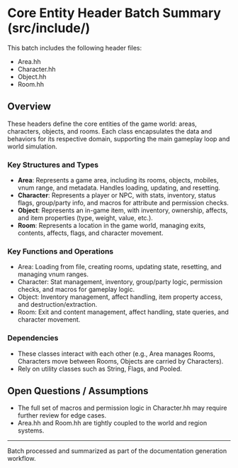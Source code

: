 # Core Entity Header Batch Summary (src/include/)

This batch includes the following header files:
- Area.hh
- Character.hh
- Object.hh
- Room.hh

## Overview
These headers define the core entities of the game world: areas, characters, objects, and rooms. Each class encapsulates the data and behaviors for its respective domain, supporting the main gameplay loop and world simulation.

### Key Structures and Types
- **Area**: Represents a game area, including its rooms, objects, mobiles, vnum range, and metadata. Handles loading, updating, and resetting.
- **Character**: Represents a player or NPC, with stats, inventory, status flags, group/party info, and macros for attribute and permission checks.
- **Object**: Represents an in-game item, with inventory, ownership, affects, and item properties (type, weight, value, etc.).
- **Room**: Represents a location in the game world, managing exits, contents, affects, flags, and character movement.

### Key Functions and Operations
- Area: Loading from file, creating rooms, updating state, resetting, and managing vnum ranges.
- Character: Stat management, inventory, group/party logic, permission checks, and macros for gameplay logic.
- Object: Inventory management, affect handling, item property access, and destruction/extraction.
- Room: Exit and content management, affect handling, state queries, and character movement.

### Dependencies
- These classes interact with each other (e.g., Area manages Rooms, Characters move between Rooms, Objects are carried by Characters).
- Rely on utility classes such as String, Flags, and Pooled.

## Open Questions / Assumptions
- The full set of macros and permission logic in Character.hh may require further review for edge cases.
- Area.hh and Room.hh are tightly coupled to the world and region systems.

---
Batch processed and summarized as part of the documentation generation workflow.
